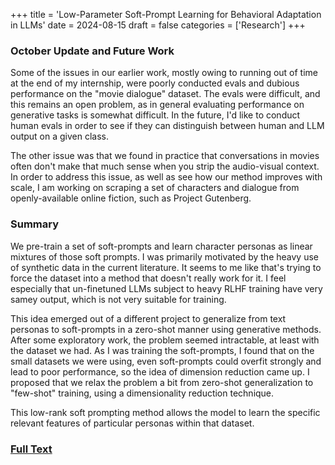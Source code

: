 +++
title = 'Low-Parameter Soft-Prompt Learning for Behavioral Adaptation in LLMs'
date = 2024-08-15
draft = false
categories = ['Research']
+++
### October Update and Future Work
Some of the issues in our earlier work, mostly owing to running out of time at the end of my internship, were poorly conducted evals and dubious performance on the "movie dialogue" dataset. The evals were difficult, and this remains an open problem, as in general evaluating performance on generative tasks is somewhat difficult. In the future, I'd like to conduct human evals in order to see if they can distinguish between human and LLM output on a given class.

The other issue was that we found in practice that conversations in movies often don't make that much sense when you strip the audio-visual context. In order to address this issue, as well as see how our method improves with scale, I am working on scraping a set of characters and dialogue from openly-available online fiction, such as Project Gutenberg.

### Summary 
We pre-train a set of soft-prompts and learn character personas as linear mixtures of those soft prompts. I was primarily motivated by the heavy use of synthetic data in the current literature. It seems to me like that's trying to force the dataset into a method that doesn't really work for it. I feel especially that un-finetuned LLMs subject to heavy RLHF training have very samey output, which is not very suitable for training.

This idea emerged out of a different project to generalize from text personas to soft-prompts in a zero-shot manner using generative methods. After some exploratory work, the problem seemed intractable, at least with the dataset we had. As I was training the soft-prompts, I found that on the small datasets we were using, even soft-prompts could overfit strongly and lead to poor performance, so the idea of dimension reduction came up. I proposed that we relax the problem a bit from zero-shot generalization to "few-shot" training, using a dimensionality reduction technique.

This low-rank soft prompting method allows the model to learn the specific relevant features of particular personas within that dataset.


### [Full Text](/files/low-param-soft-prompt.pdf)